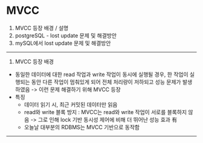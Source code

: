 # MVCC
1. MVCC 등장 배경 / 설명
2. postgreSQL - lost update 문제 및 해결방안
3. mySQL에서 lost update 문제 및 해결방안 
***


1. MVCC 등장 배경
- 동일한 데이터에 대한 read 작업과 write 작업이 동시에 실행될 경우, 한 작업이 실행되는 동안 다른 작업이 멈춰있게 되어 전체 처리량이 저하되고 성능 문제가 발생하였음 -> 이런 문제 해결하기 위해 MVCC 등장
- 특징
  - 데이터 읽기 시, 최근 커밋된 데이터만 읽음
  - read와 write 블록 방지 : MVCC는 read와 write 작업이 서로를 블록하지 않음 -> 그로 인해 lock 기반 동시성 제어에 비해 더 뛰어난 성능 효과 有
  - 오늘날 대부분의 RDBMS는 MVCC 기반으로 동작함

---





